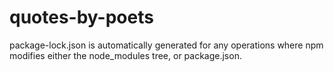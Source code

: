 # quotes-by-poets


package-lock.json is automatically generated for any operations where npm modifies either the node_modules tree, or package.json.